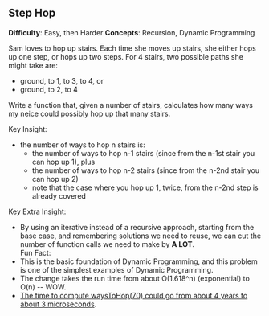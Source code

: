 ## Step Hop

**Difficulty**: Easy, then Harder
**Concepts**: Recursion, Dynamic Programming

Sam loves to hop up stairs. Each time she moves up stairs, she either hops up one step, or hops up two steps.  For 4 stairs, two possible paths she might take are:
* ground, to 1, to 3, to 4, or
* ground, to 2, to 4

Write a function that, given a number of stairs, calculates how many ways my neice could possibly hop up that many stairs. 

Key Insight:
* the number of ways to hop n stairs is:
  * the number of ways to hop n-1 stairs (since from the n-1st stair you can hop up 1), plus
  * the number of ways to hop n-2 stairs (since from the n-2nd stair you can hop up 2)
  * note that the case where you hop up 1, twice, from the n-2nd step is already covered

Key Extra Insight:
* By using an iterative instead of a recursive approach, starting from the base case, and remembering solutions we need to reuse, we can cut the number of function calls we need to make by **A LOT**.  
Fun Fact:
* This is the basic foundation of Dynamic Programming, and this problem is one of the simplest examples of Dynamic Programming. 
* The change takes the run time from about O(1.618^n) (exponential)  to O(n) -- WOW.
* [The time to compute waysToHop(70) could go from about 4 years to about 3 microseconds](http://www.ccs.neu.edu/home/lieber/courses/csg110/sp08/project/project10/dyn-prog.htm). 